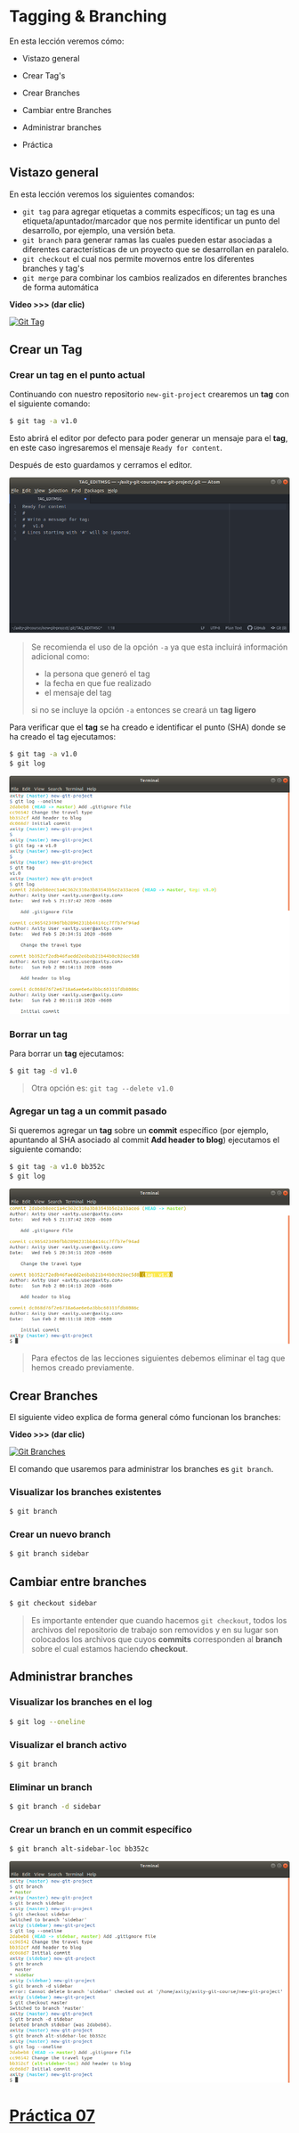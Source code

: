 # Tagging & Branching

En esta lección veremos cómo:

 - Vistazo general

 - Crear Tag's

 - Crear Branches

 - Cambiar entre Branches

 - Administrar branches

 - Práctica

## Vistazo general
En esta lección veremos los siguientes comandos:
 - `git tag` para agregar etiquetas a commits específicos; un tag es una etiqueta/apuntador/marcador que nos permite identificar un punto del desarrollo, por ejemplo, una versión beta.
 - `git branch` para generar ramas las cuales pueden estar asociadas a diferentes características de un proyecto que se desarrollan en paralelo.
 - `git checkout` el cual nos permite movernos entre los diferentes  branches y tag's
 - `git merge` para combinar los cambios realizados en diferentes branches de forma automática

**Video >>> (dar clic)**

[![Git Tag](http://img.youtube.com/vi/D4VdXT72ASE/0.jpg)](http://www.youtube.com/watch?v=D4VdXT72ASE "Git Tag")

## Crear un Tag

### Crear un tag en el punto actual

Continuando con nuestro repositorio `new-git-project` crearemos un **tag** con el siguiente comando:

```bash
$ git tag -a v1.0
```
Esto abrirá el editor por defecto para poder generar un mensaje para el **tag**, en este caso ingresaremos el mensaje `Ready for content`.

Después de esto guardamos y cerramos el editor.

![img_07_git_tag_atom](images/img_07_git_tag_atom.png)

> Se recomienda el uso de la opción `-a` ya que esta incluirá información adicional como:
>
> - la persona que generó el tag
> - la fecha en que fue realizado
> - el mensaje del tag
>
> si no se incluye la opción `-a` entonces se creará un **tag ligero**

Para verificar que el **tag** se ha creado e identificar el punto (SHA) donde se ha creado el tag ejecutamos:

```bash
$ git tag -a v1.0
$ git log
```

![img_07_git_tag_log](images/img_07_git_tag_log.png)

### Borrar un tag

Para borrar un **tag** ejecutamos:
```bash
$ git tag -d v1.0
```
> Otra opción es: `git tag --delete v1.0`

### Agregar un tag a un commit pasado

Si queremos agregar un **tag** sobre un **commit** específico (por ejemplo, apuntando al SHA asociado al commit **Add header to blog**) ejecutamos el siguiente comando:
```bash
$ git tag -a v1.0 bb352c
$ git log
```

![img_07_git_tag_commit](images/img_07_git_tag_commit.png)

> Para efectos de las lecciones siguientes debemos eliminar el tag que hemos creado previamente.

## Crear Branches

El siguiente video explica de forma general cómo funcionan los branches:

**Video >>> (dar clic)**

[![Git Branches](http://img.youtube.com/vi/ywcOC6CLG4s/0.jpg)](http://www.youtube.com/watch?v=ywcOC6CLG4s "Git Branches")

El comando que usaremos para administrar los branches es `git branch`.

### Visualizar los branches existentes

```bash
$ git branch
```

### Crear un nuevo branch

```bash
$ git branch sidebar
```

## Cambiar entre branches

```bash
$ git checkout sidebar
```
> Es importante entender que cuando hacemos `git checkout`, todos los archivos del repositorio de trabajo son removidos y en su lugar son colocados los archivos que cuyos **commits** corresponden al **branch** sobre el cual estamos haciendo **checkout**.

## Administrar branches

### Visualizar los branches en el log

```bash
$ git log --oneline
```

### Visualizar el branch activo

```bash
$ git branch
```

### Eliminar un branch

```bash
$ git branch -d sidebar
```

### Crear un branch en un commit específico

```bash
$ git branch alt-sidebar-loc bb352c
```

![img_07_git_branch_01](images/img_07_git_branch_01.png)

# [**Práctica 07**](Práctica%2007%20-%20Commits.md#ejercicio---commits)
